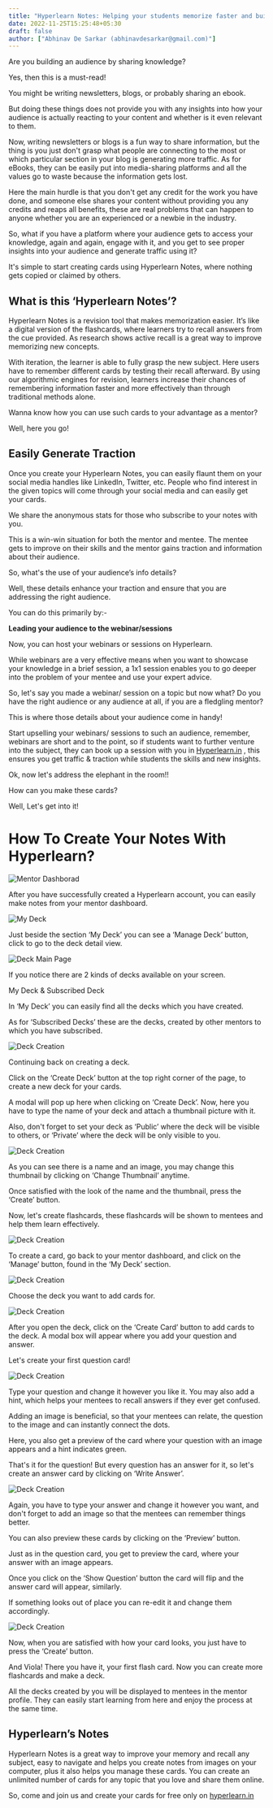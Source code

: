 ```yaml
---
title: "Hyperlearn Notes: Helping your students memorize faster and building a conversion funnel on the side"
date: 2022-11-25T15:25:48+05:30
draft: false
author: ["Abhinav De Sarkar (abhinavdesarkar@gmail.com)"]
---
```


Are you building an audience by sharing knowledge?

Yes, then this is a must-read!

You might be writing newsletters, blogs, or probably sharing an ebook.

But doing these things does not provide you with any insights into how your audience is actually reacting to your content and whether is it even relevant to them.

Now, writing newsletters or blogs is a fun way to share information, but the thing is you just don't grasp what people are connecting to the most or which particular section in your blog is generating more traffic. As for eBooks, they can be easily put into media-sharing platforms and all the values go to waste because the information gets lost.

Here the main hurdle is that you don't get any credit for the work you have done, and someone else shares your content without providing you any credits and reaps all benefits, these are real problems that can happen to anyone whether you are an experienced or a newbie in the industry.

So, what if you have a platform where your audience gets to access your knowledge, again and again, engage with it, and you get to see proper insights into your audience and generate traffic using it?

It's simple to start creating cards using Hyperlearn Notes, where nothing gets copied or claimed by others.

## **What is this ‘Hyperlearn Notes’?**

Hyperlearn Notes is a revision tool that makes memorization easier. It’s like a digital version of the flashcards, where learners try to recall answers from the cue provided. As research shows active recall is a great way to improve memorizing new concepts.

With iteration, the learner is able to fully grasp the new subject. Here users have to remember different cards by testing their recall afterward. By using our algorithmic engines for revision, learners increase their chances of remembering information faster and more effectively than through traditional methods alone.

Wanna know how you can use such cards to your advantage as a mentor?

Well, here you go!

## **Easily Generate Traction**

Once you create your Hyperlearn Notes, you can easily flaunt them on your social media handles like LinkedIn, Twitter, etc. People who find interest in the given topics will come through your social media and can easily get your cards.

We share the anonymous stats for those who subscribe to your notes with you.

This is a win-win situation for both the mentor and mentee. The mentee gets to improve on their skills and the mentor gains traction and information about their audience.

So, what's the use of your audience’s info details?

Well, these details enhance your traction and ensure that you are addressing the right audience.

You can do this primarily by:-

**Leading your audience to the webinar/sessions**

Now, you can host your webinars or sessions on Hyperlearn. 

While webinars are a very effective means when you want to showcase your knowledge in a brief session, a 1x1 session enables you to go deeper into the problem of your mentee and use your expert advice.

So, let's say you made a webinar/ session on a topic but now what? Do you have the right audience or any audience at all, if you are a fledgling mentor?

This is where those details about your audience come in handy!

Start upselling your webinars/ sessions to such an audience, remember, webinars are short and to the point, so if students want to further venture into the subject, they can book up a session with you in [Hyperlearn.in](http://Hyperlearn.in) , this ensures you get traffic & traction while students the skills and new insights.

Ok, now let's address the elephant in the room!!

How can you make these cards?

Well, Let's get into it!

# How To Create Your Notes With Hyperlearn?

![Mentor Dashborad](/blog/Mentor_Dashboard.png)

After you have successfully created a Hyperlearn account, you can easily make notes from your mentor dashboard.

![My Deck](/blog/my_deck.png)

Just beside the section ‘My Deck’ you can see a ‘Manage Deck’ button, click to go to the deck detail view.

![Deck Main Page](/blog/deck_main_page_(1).png)

If you notice there are 2 kinds of decks available on your screen.

My Deck & Subscribed Deck

In ‘My Deck’ you can easily find all the decks which you have created.

As for ‘Subscribed Decks’ these are the decks, created by other mentors to which you have subscribed.


![Deck Creation](/blog/deck_creation1.png)

Continuing back on creating a deck.

Click on the ‘Create Deck’ button at the top right corner of the page, to create a new deck for your cards.

A modal will pop up here when clicking on ‘Create Deck’. Now, here you have to type the name of your deck and attach a thumbnail picture with it.

Also, don't forget to set your deck as ‘Public’ where the deck will be visible to others, or ‘Private’ where the deck will be only visible to you.

![Deck Creation](/blog/deck_creation2.png)

As you can see there is a name and an image, you may change this thumbnail by clicking on ‘Change Thumbnail’ anytime.

Once satisfied with the look of the name and the thumbnail, press the ‘Create’ button.

Now, let's create flashcards, these flashcards will be shown to mentees and help them learn effectively.

![Deck Creation](/blog/deck_creation3.png)

To create a card, go back to your mentor dashboard, and click on the ‘Manage’ button, found in the ‘My Deck’ section.

![Deck Creation](/blog/deck_creation4.png)

Choose the deck you want to add cards for.

![Deck Creation](/blog/deck_creation5.png)

After you open the deck, click on the ‘Create Card’ button to add cards to the deck. A modal box will appear where you add your question and answer. 

Let's create your first question card!

![Deck Creation](/blog/deck_creation6.png)

Type your question and change it however you like it. You may also add a hint, which helps your mentees to recall answers if they ever get confused.

Adding an image is beneficial, so that your mentees can relate, the question to the image and can instantly connect the dots.

Here, you also get a preview of the card where your question with an image appears and a hint indicates green.

That's it for the question! But every question has an answer for it, so let's create an answer card by clicking on ‘Write Answer’.

![Deck Creation](/blog/deck_creation7.png)

Again, you have to type your answer and change it however you want, and don't forget to add an image so that the mentees can remember things better.

You can also preview these cards by clicking on the ‘Preview’ button.

Just as in the question card, you get to preview the card, where your answer with an image appears.

Once you click on the ‘Show Question’ button the card will flip and the answer card will appear, similarly.

If something looks out of place you can re-edit it and change them accordingly.

![Deck Creation](/blog/deck_creation8.png)

Now, when you are satisfied with how your card looks, you just have to press the ‘Create’ button.

And Viola! There you have it, your first flash card. Now you can create more flashcards and make a deck.

All the decks created by you will be displayed to mentees in the mentor profile. They can easily start learning from here and enjoy the process at the same time.

## **Hyperlearn’s Notes**

Hyperlearn Notes is a great way to improve your memory and recall any subject, easy to navigate and helps you create notes from images on your computer, plus it also helps you manage these cards. You can create an unlimited number of cards for any topic that you love and share them online.

So, come and join us and create your cards for free only on [hyperlearn.in](http://hyperlearn.in/)






